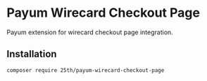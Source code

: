 # Payum Wirecard Checkout Page

Payum extension for wirecard checkout page integration.

## Installation

`composer require 25th/payum-wirecard-checkout-page` 
